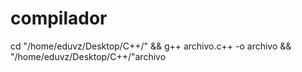 # compilador

cd "/home/eduvz/Desktop/C++/" && g++ archivo.c++ -o archivo && "/home/eduvz/Desktop/C++/"archivo
